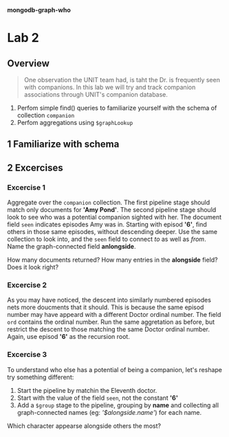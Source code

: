 __mongodb-graph-who__

Lab 2
===============

Overview
---------------
> One observation the UNIT team had, is taht the Dr. is frequently seen with companions. In this lab we will try and track companion associations through UNIT's companion database.

1. Perfom simple find() queries to familiarize yourself with the schema of collection `companion`
1. Perfom aggregations using `$graphLookup` 


## 1 Familiarize with schema

## 2 Excercises

### Excercise 1

Aggregate over the `companion` collection.
The first pipeline stage should match only documents for **'Amy Pond'**.
The second pipeline stage should look to see who was a potential companion sighted with her. The document field `seen` indicates episodes Amy was in. Starting with episod **'6'**, find others in those same episodes, without descending deeper. Use the same collection to look into, and the `seen` field to connect _to_ as well as _from_. Name the graph-connected field **anlongside**.

How many documents returned?
How many entries in the **alongside** field? Does it look right?

### Excercise 2
As you may have noticed, the descent into similarly numbered episodes nets more doucments that it should. This is because the same episod number may have appeard with a different Doctor ordinal number. The field `ord` contains the ordinal number. Run the same aggretation as before, but restrict the descent to those matching the same Doctor ordinal number. Again, use episod **'6'** as the recursion root.

### Excercise 3
To understand who else has a potential of being a companion, let's reshape try something different:
1. Start the pipeline by matchin the Eleventh doctor.
1. Start with the value of the field `seen`, not the constant **'6'**
1. Add a `$group` stage to the pipeline, grouping by **name** and collecting all graph-connected names (eg: _'$alongside.name'_) for each name.

Which character appearse alongside others the most?


<!--

db.companion.aggregate([
    {$match:{name:'Amy Pond'}},
    {$graphLookup : {
        from : 'companion',
        startWith : '6',
        connectFromField : 'seen',
        connectToField : 'seen',
        as : 'alongside',
        maxDepth : 0
    	}
    }
])


db.companion.aggregate([
    {$match:{name:'Amy Pond'}},
    {$graphLookup : {
        from : 'companion',
        startWith : '6',
        connectFromField : 'seen',
        connectToField : 'seen',
        as : 'alongside',
        maxDepth : 0,
        restrictSearchWithMatch: { ord: 'Eleventh'}
    	}
    }
])

db.companion.aggregate([
    {$match:{ord:'Eleventh'}},
    {$graphLookup : {
        from : 'companion',
        startWith : '$seen',
        connectFromField : 'seen',
        connectToField : 'seen',
        as : 'alongside',
        maxDepth : 0,
        restrictSearchWithMatch: { ord: 'Eleventh'}
    	}
    },
    {$group: {_id: '$name', appearsWith: {$addToSet: '$alongside.name'}}}
])

-->